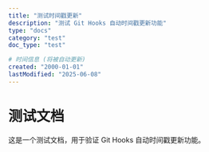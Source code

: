 ```yaml
---
title: "测试时间戳更新"
description: "测试 Git Hooks 自动时间戳更新功能"
type: "docs"
category: "test"
doc_type: "test"

# 时间信息 (将被自动更新)
created: "2000-01-01"
lastModified: "2025-06-08"
---
```


# 测试文档

这是一个测试文档，用于验证 Git Hooks 自动时间戳更新功能。
